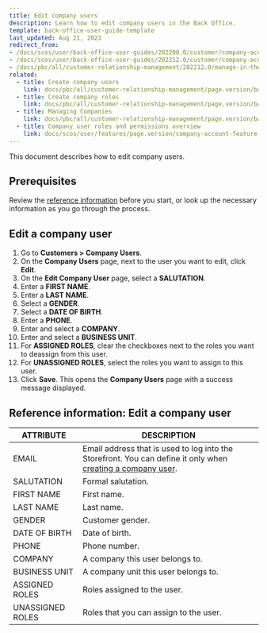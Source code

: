 ```yaml
---
title: Edit company users
description: Learn how to edit company users in the Back Office.
template: back-office-user-guide-template
last_updated: Aug 21, 2023
redirect_from:
- /docs/scos/user/back-office-user-guides/202200.0/customer/company-account/managing-company-users.html
- /docs/scos/user/back-office-user-guides/202212.0/customer/company-account/managing-company-users.html
- /docs/pbc/all/customer-relationship-management/202212.0/manage-in-the-back-office/company-users/edit-company-users.html
related:
  - title: Create company users
    link: docs/pbc/all/customer-relationship-management/page.version/base-shop/manage-in-the-back-office/company-users/create-company-users.html
  - title: Create company roles
    link: docs/pbc/all/customer-relationship-management/page.version/base-shop/manage-in-the-back-office/company-roles/create-company-roles.html
  - title: Managing Companies
    link: docs/pbc/all/customer-relationship-management/page.version/base-shop/manage-in-the-back-office/manage-companies.html
  - title: Company user roles and permissions overview
    link: docs/scos/user/features/page.version/company-account-feature-overview/company-user-roles-and-permissions-overview.html
---
```


This document describes how to edit company users.

## Prerequisites

Review the [reference information](#reference-information-edit-a-company-user) before you start, or look up the necessary information as you go through the process.

## Edit a company user

1. Go to **Customers&nbsp;<span aria-label="and then">></span> Company Users**.
2. On the **Company Users** page, next to the user you want to edit, click **Edit**.
3. On the **Edit Company User** page, select a **SALUTATION**.
4. Enter a **FIRST NAME**.
5. Enter a **LAST NAME**.
6. Select a **GENDER**.
7. Select a **DATE OF BIRTH**.
9. Enter a **PHONE**.
10. Enter and select a **COMPANY**.
11. Enter and select a **BUSINESS UNIT**.
12. For **ASSIGNED ROLES**, clear the checkboxes next to the roles you want to deassign from this user.
12. For **UNASSIGNED ROLES**, select the roles you want to assign to this user.
13. Click **Save**.
    This opens the **Company Users** page with a success message displayed.

## Reference information: Edit a company user

| ATTRIBUTE |DESCRIPTION  |
| --- | --- |
| EMAIL | Email address that is used to log into the Storefront. You can define it only when [creating a company user](/docs/pbc/all/customer-relationship-management/{{page.version}}/base-shop/manage-in-the-back-office/company-users/create-company-users.html). |
| SALUTATION | Formal salutation. |
| FIRST NAME | First name. |
| LAST NAME |  Last name. |
| GENDER | Customer gender. |
| DATE OF BIRTH | Date of birth. |
| PHONE | Phone number. |
| COMPANY  | A company this user belongs to. |
| BUSINESS UNIT | A company unit this user belongs to. |
| ASSIGNED ROLES  | Roles assigned to the user. |
| UNASSIGNED ROLES | Roles that you can assign to the user. |
